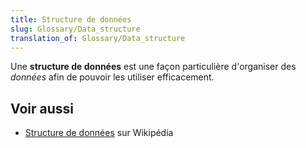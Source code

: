 ```yaml
---
title: Structure de données
slug: Glossary/Data_structure
translation_of: Glossary/Data_structure
---
```


Une **structure de données** est une façon particulière d'organiser des _données_ afin de pouvoir les utiliser efficacement.

## Voir aussi

- [Structure de données](https://fr.wikipedia.org/wiki/Structure_de_donn%C3%A9es) sur Wikipédia
